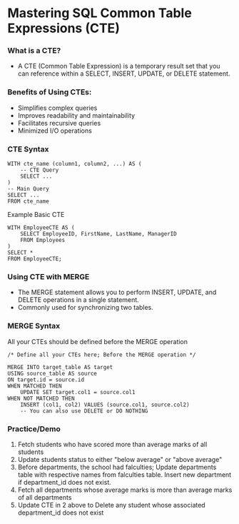 # Mastering SQL Common Table Expressions (CTE)
### What is a CTE?
- A CTE (Common Table Expression) is a temporary result set that you can reference within a SELECT, INSERT, UPDATE, or DELETE statement.
### Benefits of Using CTEs:
- Simplifies complex queries
- Improves readability and maintainability
- Facilitates recursive queries
- Minimized I/O operations
### CTE Syntax
```
WITH cte_name (column1, column2, ...) AS (
    -- CTE Query
    SELECT ...
)
-- Main Query
SELECT ...
FROM cte_name
```
Example Basic CTE
```
WITH EmployeeCTE AS (
    SELECT EmployeeID, FirstName, LastName, ManagerID
    FROM Employees
)
SELECT *
FROM EmployeeCTE;
```
### Using CTE with MERGE 
- The MERGE statement allows you to perform INSERT, UPDATE, and DELETE operations in a single statement.
- Commonly used for synchronizing two tables.
### MERGE Syntax 
All your CTEs should be defined before the MERGE operation
```
/* Define all your CTEs here; Before the MERGE operation */

MERGE INTO target_table AS target
USING source_table AS source
ON target.id = source.id
WHEN MATCHED THEN
    UPDATE SET target.col1 = source.col1
WHEN NOT MATCHED THEN
    INSERT (col1, col2) VALUES (source.col1, source.col2)
    -- You can also use DELETE or DO NOTHING
```

### Practice/Demo
1. Fetch students who have scored more than average marks of all students
2. Update students status to either "below average" or "above average"
3. Before departments, the school had falculties; Update departments table with respective names from falculties table. Insert new department if department_id does not exist.
4. Fetch all departments whose average marks is more than average marks of all departments
5. Update CTE in 2 above to Delete any student whose associated department_id does not exist
